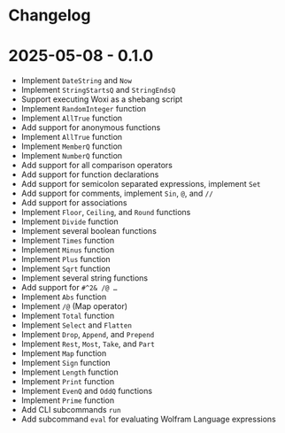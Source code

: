 # Changelog

# 2025-05-08 - 0.1.0

- Implement `DateString` and `Now`
- Implement `StringStartsQ` and `StringEndsQ`
- Support executing Woxi as a shebang script
- Implement `RandomInteger` function
- Implement `AllTrue` function
- Add support for anonymous functions
- Implement `AllTrue` function
- Implement `MemberQ` function
- Implement `NumberQ` function
- Add support for all comparison operators
- Add support for function declarations
- Add support for semicolon separated expressions, implement `Set`
- Add support for comments, implement `Sin`, `@`, and `//`
- Add support for associations
- Implement `Floor`, `Ceiling`, and `Round` functions
- Implement `Divide` function
- Implement several boolean functions
- Implement `Times` function
- Implement `Minus` function
- Implement `Plus` function
- Implement `Sqrt` function
- Implement several string functions
- Add support for `#^2& /@ …`
- Implement `Abs` function
- Implement `/@` (Map operator)
- Implement `Total` function
- Implement `Select` and `Flatten`
- Implement `Drop`, `Append`, and `Prepend`
- Implement `Rest`, `Most`, `Take`, and `Part`
- Implement `Map` function
- Implement `Sign` function
- Implement `Length` function
- Implement `Print` function
- Implement `EvenQ` and `OddQ` functions
- Implement `Prime` function
- Add CLI subcommands `run`
- Add subcommand `eval` for evaluating Wolfram Language expressions
